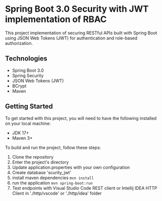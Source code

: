 # Spring Boot 3.0 Security with JWT implementation of RBAC
This project implementation of securing RESTful APIs built with Spring Boot using JSON Web Tokens (JWT) for authentication and role-based authorization.

## Technologies
* Spring Boot 3.0
* Spring Security
* JSON Web Tokens (JWT)
* BCrypt
* Maven

## Getting Started
To get started with this project, you will need to have the following installed on your local machine:

* JDK 17+
* Maven 3+

To build and run the project, follow these steps:
1. Clone the repository
2. Enter the project's directory
3. Update application.properties with your own configuration
4. Create database 'scurity_jwt'
5. install maven dependencies `mvn install`
6. run the application `mvn spring-boot:run`
7. Test endpoints with Visual Studio Code REST client or Intellij IDEA HTTP Client in './http/vscode' or './http/idea' folder
